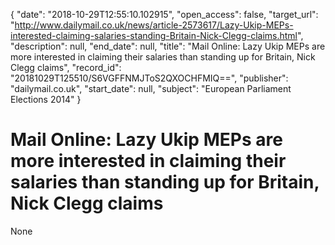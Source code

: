 {
  "date": "2018-10-29T12:55:10.102915", 
  "open_access": false, 
  "target_url": "http://www.dailymail.co.uk/news/article-2573617/Lazy-Ukip-MEPs-interested-claiming-salaries-standing-Britain-Nick-Clegg-claims.html", 
  "description": null, 
  "end_date": null, 
  "title": "Mail Online: Lazy Ukip MEPs are more interested in claiming their salaries than standing up for Britain, Nick Clegg claims", 
  "record_id": "20181029T125510/S6VGFFNMJToS2QXOCHFMIQ==", 
  "publisher": "dailymail.co.uk", 
  "start_date": null, 
  "subject": "European Parliament Elections 2014"
}

# Mail Online: Lazy Ukip MEPs are more interested in claiming their salaries than standing up for Britain, Nick Clegg claims

None